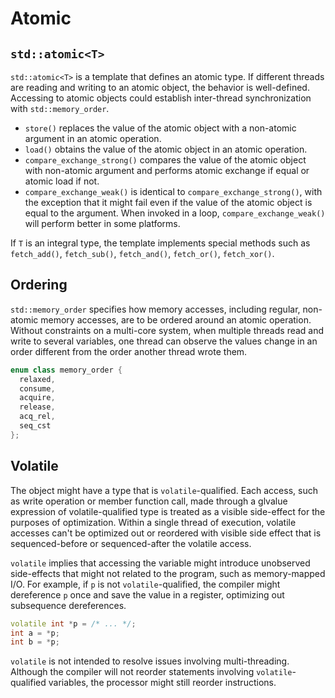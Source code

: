 # Atomic

## `std::atomic<T>`

`std::atomic<T>` is a template that defines an atomic type. If different threads are reading and writing to an atomic object, the behavior is well-defined. Accessing to atomic objects could establish inter-thread synchronization with `std::memory_order`.

- `store()` replaces the value of the atomic object with a non-atomic argument in an atomic operation.
- `load()` obtains the value of the atomic object in an atomic operation.
- `compare_exchange_strong()` compares the value of the atomic object with non-atomic argument and performs atomic exchange if equal or atomic load if not.
- `compare_exchange_weak()` is identical to `compare_exchange_strong()`, with the exception that it might fail even if the value of the atomic object is equal to the argument. When invoked in a loop, `compare_exchange_weak()` will perform better in some platforms.

If `T` is an integral type, the template implements special methods such as `fetch_add()`, `fetch_sub()`, `fetch_and()`, `fetch_or()`, `fetch_xor()`.

## Ordering

`std::memory_order` specifies how memory accesses, including regular, non-atomic memory accesses, are to be ordered around an atomic operation. Without constraints on a multi-core system, when multiple threads read and write to several variables, one thread can observe the values change in an order different from the order another thread wrote them.

```cpp
enum class memory_order {
  relaxed,
  consume,
  acquire,
  release,
  acq_rel,
  seq_cst
};
```

## Volatile

The object might have a type that is `volatile`-qualified. Each access, such as write operation or member function call, made through a glvalue expression of volatile-qualified type is treated as a visible side-effect for the purposes of optimization. Within a single thread of execution, volatile accesses can't be optimized out or reordered with visible side effect that is sequenced-before or sequenced-after the volatile access.

`volatile` implies that accessing the variable might introduce unobserved side-effects that might not related to the program, such as memory-mapped I/O. For example, if `p` is not `volatile`-qualified, the compiler might dereference `p` once and save the value in a register, optimizing out subsequence dereferences.

```cpp
volatile int *p = /* ... */;
int a = *p;
int b = *p;
```

`volatile` is not intended to resolve issues involving multi-threading. Although the compiler will not reorder statements involving `volatile`-qualified variables, the processor might still reorder instructions.
